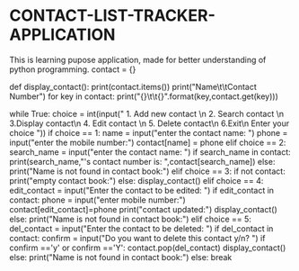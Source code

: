 # CONTACT-LIST-TRACKER-APPLICATION
This is learning pupose application, made for better understanding of python programming.
contact = {}


def display_contact():
    print(contact.items())
    print("Name\t\tContact Number")
    for key in contact:
        print("{}\t\t{}".format(key,contact.get(key)))


while True:
    choice = int(input(" 1. Add new contact \n 2. Search contact \n 3.Display contact\n 4. Edit contact \n 5. Delete contact\n 6.Exit\n Enter your choice "))
    if choice == 1:
        name = input("enter the contact name: ")
        phone = input("enter the mobile number:")
        contact[name] = phone
    elif choice == 2:
        search_name = input("enter the contact name: ")
        if search_name in contact:
            print(search_name,"'s contact number is: ",contact[search_name])
        else:
            print("Name is not found in contact book:")
    elif choice == 3:
        if not contact:
            print("empty contact book:")
        else:
            display_contact()
    elif choice == 4:
        edit_contact = input("Enter the contact to be edited: ")
        if edit_contact in contact:
            phone = input("enter mobile number:")
            contact[edit_contact]=phone
            print("contact updated:")
            display_contact()
        else:
            print("Name is not found in contact book:")
    elif choice == 5:
        del_contact = input("Enter the contact to be deleted: ")
        if del_contact in contact:
            confirm = input("Do you want to delete this contact y/n? ")
            if confirm =='y' or confirm =='Y':
                contact.pop(del_contact)
            display_contact()
        else:
            print("Name is not found in contact book:")
    else:
        break
